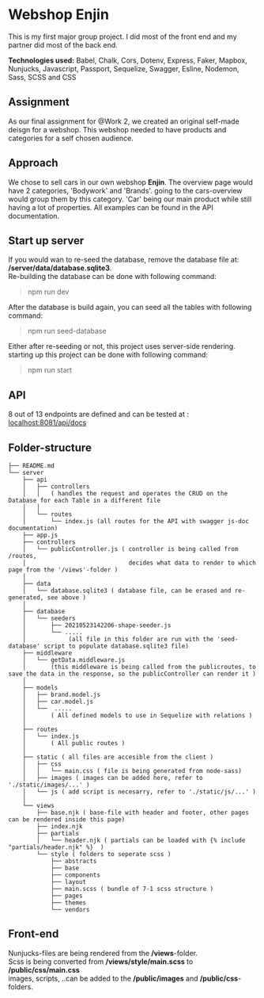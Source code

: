 # Webshop Enjin

This is my first major group project. I did most of the front end and my partner did most of the back end.

**Technologies used:** Babel, Chalk, Cors, Dotenv, Express, Faker, Mapbox, Nunjucks, Javascript, Passport, Sequelize, Swagger, Esline, Nodemon, Sass, SCSS and CSS

## Assignment
As our final assignment for @Work 2, we created an original self-made deisgn for a webshop. This webshop needed to have products and categories for a self chosen audience.

## Approach
We chose to sell cars in our own webshop **Enjin**. The overview page would have 2 categories, 'Bodywork' and 'Brands'. going to the cars-overview would group them by this category. 'Car' being our main product while still having a lot of properties. All examples can be found in the API documentation.

## Start up server
If you would wan to re-seed the database, remove the database file at: **/server/data/database.sqlite3**.  
Re-building the database can be done with following command:
> npm run dev

After the database is build again, you can seed all the tables with following command:
> npm run seed-database

Either after re-seeding or not, this project uses server-side rendering. starting up this project can be done with following command:
> npm run start  


## API 
8 out of 13 endpoints are defined and can be tested at :  
[localhost:8081/api/docs](localhost:8081/api/docs)


## Folder-structure
```
├── README.md  
└── server  
    ├── api
    │   ├── controllers 
    │   │   ( handles the request and operates the CRUD on the Database for each Table in a different file
    │   │   
    │   └── routes
    │       └── index.js (all routes for the API with swagger js-doc documentation)
    ├── app.js
    ├── controllers
    │   └── publicController.js ( controller is being called from /routes, 
    │                             decides what data to render to which page from the '/views'-folder )
    │
    ├── data
    │   └── database.sqlite3 ( database file, can be erased and re-generated, see above )
    │                             
    ├── database
    │   └── seeders
    │       ├── 20210523142206-shape-seeder.js
    │       └── .....        
    │            (all file in this folder are run with the 'seed-database' script to populate database.sqlite3 file)
    ├── middleware
    │   └── getData.middleware.js
    │       (this middleware is being called from the publicroutes, to save the data in the response, so the publicController can render it )
    │
    ├── models
    │   ├── brand.model.js
    │   ├── car.model.js
    │   └──  .....
    │       ( All defined models to use in Sequelize with relations )
    │
    ├── routes
    │   └── index.js
    │       ( All public routes )
    │
    ├── static ( all files are accesible from the client )
    │   ├── css
    │   │   └── main.css ( file is being generated from node-sass)
    │   ├── images ( images can be added here, refer to './static/images/...' )
    │   └── js ( add script is necesarry, refer to './static/js/...' )
    │
    └── views
        ├── base.njk ( base-file with header and footer, other pages can be rendered inside this page)
        ├── index.njk
        ├── partials
        │   └── header.njk ( partials can be loaded with {% include "partials/header.njk" %}  )
        └── style ( folders to seperate scss )
            ├── abstracts
            ├── base
            ├── components
            ├── layout
            ├── main.scss ( bundle of 7-1 scss structure )
            ├── pages
            ├── themes
            └── vendors
```

## Front-end
Nunjucks-files are being rendered from the **/views**-folder.  
Scss is being converted from **/views/style/main.scss** to **/public/css/main.css**  
images, scripts, ..can be added to the **/public/images** and **/public/css**-folders.  




